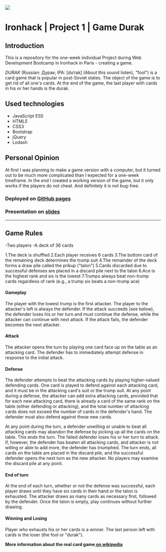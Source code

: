 ![](https://i.imgur.com/1QgrNNw.png)
# Ironhack | Project 1 | Game Durak

## Introduction

This is a repository for the one-week individual Project during Web Development Bootcamp in Ironhack in Paris - creating a game. 

*DURAK*
(Russian: Дурак; IPA: [dʊˈrak] (About this sound listen), "fool") is a card game that is popular in post-Soviet states.
The object of the game is to get rid of all one's cards. At the end of the game, the last player with cards in his or her hands is the durak.

## Used technologies
- JavaScript ES5
- HTML5
- CSS3
- Bootstrap
- jQuery
- Lodash

## Personal Opinion
At first I was planning to make a game version with a computer, but it turned out to be much more complicated than I expected for a one-week timeframe. 
In the end I created a working version of the game, but it only works if the players do not cheat. And definitely it is not bug-free.

### Deployed on [GitHub pages](https://liudmilae.github.io/ironhack-project1-gameDurak/)

### Presentation on [slides](http://slides.com/liudmylaiefremova/title-texttitle-text)
---

## Game Rules

-Two players
-A deck of 36 cards

1.The deck is shuffled
2.Each player receives 6 cards
3.The bottom card of the remaining deck determines the trump suit
4.The remainder of the deck forms a draw pile called the prikup ("talon") 
5.Cards discarded due to successful defenses are placed in a discard pile next to the talon
6.Ace is the highest rank and six is the lowest 7.Trumps always beat non-trump cards regardless of rank (e.g., a trump six beats a non-trump ace)

#### Gameplay
The player with the lowest trump is the first attacker. The player to the attacker's left is always the defender.
If the attack succeeds (see below), the defender loses his or her turn and must continue the defense, while the attacker can continue with next attack. If the attack fails, the defender becomes the next attacker.

#### Attack
The attacker opens the turn by playing one card face up on the table as an attacking card.
The defender has to immediately attempt defense in response to the initial attack.

#### Defense
The defender attempts to beat the attacking cards by playing higher-valued defending cards.
One card is played to defend against each attacking card, and it must be in the attacking card's suit or the trump suit.
At any point during a defense, the attacker can add extra attacking cards, provided that for each new attacking card, there is already a card of the same rank on the table (either defending or attacking), and the total number of attacking cards does not exceed the number of cards in the defender's hand. The defender must also defend against these new cards.

At any point during the turn, a defender unwilling or unable to beat all attacking cards may abandon the defense by picking up all the cards on the table. This ends the turn. The failed defender loses his or her turn to attack.
If, however, the defender has beaten all attacking cards, and attacker is not willing or able to add more, the defender has triumphed.
The turn ends, all cards on the table are placed in the discard pile, and the successful defender opens the next turn as the new attacker.
No players may examine the discard pile at any point.

#### End of turn
At the end of each turn, whether or not the defense was successful, each player draws until they have six cards in their hand or the talon is exhausted. The attacker draws as many cards as necessary first, followed by the defender. Once the talon is empty, play continues without further drawing.

#### Winning and Losing
Player who exhausts his or her cards is a winner.
The last person left with cards is the loser (the fool or "durak").


**More information about the real card game[ on wikipedia](https://en.wikipedia.org/wiki/Durak)**
